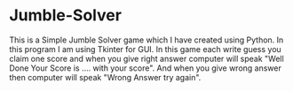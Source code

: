 # Jumble-Solver
This is a Simple Jumble Solver game which I have created using Python. In this program I am using Tkinter for GUI. In this game each write guess you claim one score and when you give right answer computer will speak "Well Done Your Score is …. with your score". And when you give wrong answer then computer will speak "Wrong Answer try again". 
